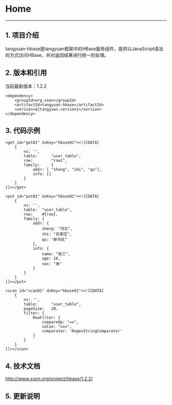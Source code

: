 # Home
------

## 1. 项目介绍

tangyuan-hbase是tangyuan框架中的HBase服务组件，提供以JavaScript语法的方式访问HBase，并对返回结果进行统一的处理。

## 2. 版本和引用

当前最新版本：1.2.2

	<dependency>
	    <groupId>org.xson</groupId>
	    <artifactId>tangyuan-hbase</artifactId>
	    <version>${tangyuan.version}</version>
	</dependency>

## 3. 代码示例

	<get id="get01" dsKey="hbase01"><![CDATA[
		{
			ns: '',
			table: 		"user_table",
			row:		"row1",
			family:		{
				addr: [ "sheng", "shi", "qu"],
				info: []
			}
		}
	]]></get>

	<put id="put01" dsKey="hbase01"><![CDATA[
		{
			ns: '',
			table: 	"user_table",
			row:	#{row},
			family:	{
				addr: {
					sheng: "河北",
					shi: "石家庄",
					qu: "新华区"
				},
				info: {
					name: "张三",
					age: 18,
					sex: "男"
				}
			}
		}
	]]></put>

	<scan id="scan01" dsKey="hbase01"><![CDATA[
		{
			ns: '',
			table: 		"user_table",
			pageSize: 	20,
			filter: {
				RowFilter: {
					compareOp: "==",
					value: "xxx",
					comparator: 'RegexStringComparator'
				}
			}
		}		
	]]></scan>

## 4. 技术文档

<http://www.xson.org/project/hbase/1.2.2/>

## 5. 更新说明


